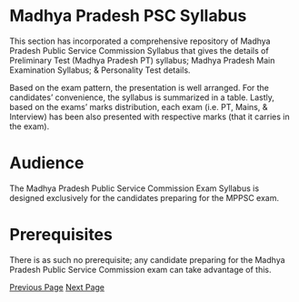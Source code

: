 # Madhya Pradesh PSC Syllabus
This section has incorporated a comprehensive repository of Madhya Pradesh Public Service Commission Syllabus that gives the details of Preliminary Test (Madhya Pradesh PT) syllabus; Madhya Pradesh Main Examination Syllabus; &amp; Personality Test details.

Based on the exam pattern, the presentation is well arranged. For the candidates’ convenience, the syllabus is summarized in a table. Lastly, based on the exams’ marks distribution, each exam (i.e. PT, Mains, &amp; Interview) has been also presented with respective marks (that it carries in the exam).

# Audience
The Madhya Pradesh Public Service Commission Exam Syllabus is designed exclusively for the candidates preparing for the MPPSC exam.

# Prerequisites
There is as such no prerequisite; any candidate preparing for the Madhya Pradesh Public Service Commission exam can take advantage of this.


[Previous Page](../madhya_pradesh_psc_syllabus/index.md) [Next Page](../madhya_pradesh_psc_syllabus/madhya_pradesh_psc_syllabus_structure_of_examination.md) 
